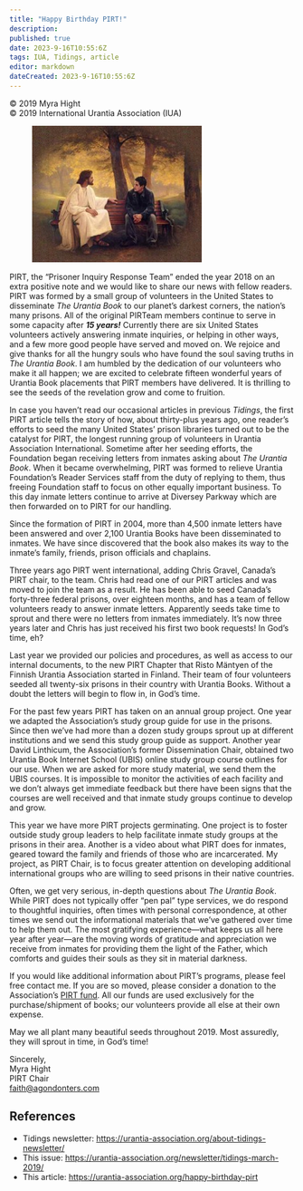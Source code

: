 ```yaml
---
title: "Happy Birthday PIRT!"
description: 
published: true
date: 2023-9-16T10:55:6Z
tags: IUA, Tidings, article
editor: markdown
dateCreated: 2023-9-16T10:55:6Z
---
```


<p class="v-card v-sheet theme--light gray lighten-3 px-2">© 2019 Myra Hight<br>© 2019 International Urantia Association (IUA)</p>

<figure id="Figure_1" class="image urantiapedia image-style-align-left">
<img src="../../../image/article/IUA_Tidings/PIRT-graphic-300x241.jpg">
</figure>

PIRT, the “Prisoner Inquiry Response Team” ended the year 2018 on an extra positive note and we would like to share our news with fellow readers. PIRT was formed by a small group of volunteers in the United States to disseminate _The Urantia Book_ to our planet’s darkest corners, the nation’s many prisons. All of the original PIRTeam members continue to serve in some capacity after **_15 years!_** Currently there are six United States volunteers actively answering inmate inquiries, or helping in other ways, and a few more good people have served and moved on. We rejoice and give thanks for all the hungry souls who have found the soul saving truths in _The Urantia Book_. I am humbled by the dedication of our volunteers who make it all happen; we are excited to celebrate fifteen wonderful years of Urantia Book placements that PIRT members have delivered. It is thrilling to see the seeds of the revelation grow and come to fruition.

In case you haven’t read our occasional articles in previous _Tidings_, the first PIRT article tells the story of how, about thirty-plus years ago, one reader’s efforts to seed the many United States’ prison libraries turned out to be the catalyst for PIRT, the longest running group of volunteers in Urantia Association International. Sometime after her seeding efforts, the Foundation began receiving letters from inmates asking about _The Urantia Book_. When it became overwhelming, PIRT was formed to relieve Urantia Foundation’s Reader Services staff from the duty of replying to them, thus freeing Foundation staff to focus on other equally important business. To this day inmate letters continue to arrive at Diversey Parkway which are then forwarded on to PIRT for our handling.

Since the formation of PIRT in 2004, more than 4,500 inmate letters have been answered and over 2,100 Urantia Books have been disseminated to inmates. We have since discovered that the book also makes its way to the inmate’s family, friends, prison officials and chaplains.

Three years ago PIRT went international, adding Chris Gravel, Canada’s PIRT chair, to the team. Chris had read one of our PIRT articles and was moved to join the team as a result. He has been able to seed Canada’s forty-three federal prisons, over eighteen months, and has a team of fellow volunteers ready to answer inmate letters. Apparently seeds take time to sprout and there were no letters from inmates immediately. It’s now three years later and Chris has just received his first two book requests! In God’s time, eh?

Last year we provided our policies and procedures, as well as access to our internal documents, to the new PIRT Chapter that Risto Mäntyen of the Finnish Urantia Association started in Finland. Their team of four volunteers seeded all twenty-six prisons in their country with Urantia Books. Without a doubt the letters will begin to flow in, in God’s time.

For the past few years PIRT has taken on an annual group project. One year we adapted the Association’s study group guide for use in the prisons. Since then we’ve had more than a dozen study groups sprout up at different institutions and we send this study group guide as support. Another year David Linthicum, the Association’s former Dissemination Chair, obtained two Urantia Book Internet School (UBIS) online study group course outlines for our use. When we are asked for more study material, we send them the UBIS courses. It is impossible to monitor the activities of each facility and we don’t always get immediate feedback but there have been signs that the courses are well received and that inmate study groups continue to develop and grow.

This year we have more PIRT projects germinating. One project is to foster outside study group leaders to help facilitate inmate study groups at the prisons in their area. Another is a video about what PIRT does for inmates, geared toward the family and friends of those who are incarcerated. My project, as PIRT Chair, is to focus greater attention on developing additional international groups who are willing to seed prisons in their native countries.

Often, we get very serious, in-depth questions about _The Urantia Book_. While PIRT does not typically offer “pen pal” type services, we do respond to thoughtful inquiries, often times with personal correspondence, at other times we send out the informational materials that we’ve gathered over time to help them out. The most gratifying experience—what keeps us all here year after year—are the moving words of gratitude and appreciation we receive from inmates for providing them the light of the Father, which comforts and guides their souls as they sit in material darkness.

If you would like additional information about PIRT’s programs, please feel free contact me. If you are so moved, please consider a donation to the Association’s [PIRT fund](https://urantia-association.org/program-funds/prisoner-inquiry-response-fund/). All our funds are used exclusively for the purchase/shipment of books; our volunteers provide all else at their own expense.

May we all plant many beautiful seeds throughout 2019. Most assuredly, they will sprout in time, in God’s time!

Sincerely,  
Myra Hight  
PIRT Chair  
[faith@agondonters.com](mailto:faith@agondonters.com)

## References

- Tidings newsletter: https://urantia-association.org/about-tidings-newsletter/
- This issue: https://urantia-association.org/newsletter/tidings-march-2019/
- This article: https://urantia-association.org/happy-birthday-pirt